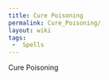 ```yaml
---
title: Cure Poisoning
permalink: Cure_Poisoning/
layout: wiki
tags:
 -  Spells
---
```


Cure Poisoning
